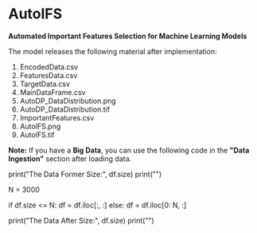 # AutoIFS
**Automated Important Features Selection for Machine Learning Models**

The model releases the following material after implementation:

1. EncodedData.csv
2. FeaturesData.csv
3. TargetData.csv
4. MainDataFrame.csv
5. AutoDP_DataDistribution.png
6. AutoDP_DataDistribution.tif
7. ImportantFeatures.csv
8. AutoIFS.png
9. AutoIFS.tif

**Note:** If you have a **Big Data**, you can use the following code in the **"Data Ingestion"** section after loading data.

<!-- Data Size Reduction If it needs -->
print("The Data Former Size:", df.size)
print("")

N = 3000

if df.size <= N:
    df = df.iloc[:, :]
else:
    df = df.iloc[0: N, :] 
    
print("The Data After Size:", df.size)
print("")
